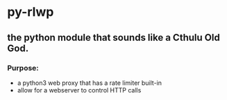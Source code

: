 # py-rlwp
## the python module that sounds like a Cthulu Old God.

### Purpose:
- a python3 web proxy that has a rate limiter built-in
- allow for a webserver to control HTTP calls
